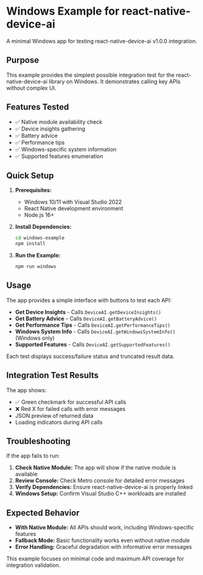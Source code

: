 # Windows Example for react-native-device-ai

A minimal Windows app for testing react-native-device-ai v1.0.0 integration.

## Purpose

This example provides the simplest possible integration test for the react-native-device-ai library on Windows. It demonstrates calling key APIs without complex UI.

## Features Tested

- ✅ Native module availability check
- ✅ Device insights gathering
- ✅ Battery advice
- ✅ Performance tips
- ✅ Windows-specific system information
- ✅ Supported features enumeration

## Quick Setup

1. **Prerequisites:**
   - Windows 10/11 with Visual Studio 2022
   - React Native development environment
   - Node.js 16+ 

2. **Install Dependencies:**
   ```bash
   cd windows-example
   npm install
   ```

3. **Run the Example:**
   ```bash
   npm run windows
   ```

## Usage

The app provides a simple interface with buttons to test each API:

- **Get Device Insights** - Calls `DeviceAI.getDeviceInsights()`
- **Get Battery Advice** - Calls `DeviceAI.getBatteryAdvice()`
- **Get Performance Tips** - Calls `DeviceAI.getPerformanceTips()`
- **Windows System Info** - Calls `DeviceAI.getWindowsSystemInfo()` (Windows only)
- **Supported Features** - Calls `DeviceAI.getSupportedFeatures()`

Each test displays success/failure status and truncated result data.

## Integration Test Results

The app shows:
- ✅ Green checkmark for successful API calls
- ❌ Red X for failed calls with error messages
- JSON preview of returned data
- Loading indicators during API calls

## Troubleshooting

If the app fails to run:

1. **Check Native Module:** The app will show if the native module is available
2. **Review Console:** Check Metro console for detailed error messages
3. **Verify Dependencies:** Ensure react-native-device-ai is properly linked
4. **Windows Setup:** Confirm Visual Studio C++ workloads are installed

## Expected Behavior

- **With Native Module:** All APIs should work, including Windows-specific features
- **Fallback Mode:** Basic functionality works even without native module
- **Error Handling:** Graceful degradation with informative error messages

This example focuses on minimal code and maximum API coverage for integration validation.